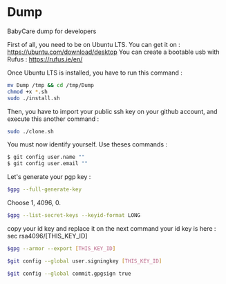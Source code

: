 # Dump
BabyCare dump for developers

First of all, you need to be on Ubuntu LTS. 
You can get it on :
https://ubuntu.com/download/desktop
You can create a bootable usb with Rufus : https://rufus.ie/en/

Once Ubuntu LTS is installed, you have to run this command :

```bash git clone https://github.com/BabyCare-EIP/Dump.git
mv Dump /tmp && cd /tmp/Dump
chmod +x *.sh
sudo ./install.sh
```

Then, you have to import your public ssh key on your github account, and execute this another command :

```bash
sudo ./clone.sh
```

You must now identify yourself. Use theses commands :

```bash
$ git config user.name ""
$ git config user.email ""
```

Let's generate your pgp key :
```bash
$gpg --full-generate-key
```
Choose 1, 4096, 0.

```bash
$gpg --list-secret-keys --keyid-format LONG
```
copy your id key and replace it on the next command
your id key is here : sec   rsa4096/[THIS_KEY_ID]

```bash
$gpg --armor --export [THIS_KEY_ID]
```

```bash
$git config --global user.signingkey [THIS_KEY_ID]
```

```bash
$git config --global commit.gpgsign true
```
